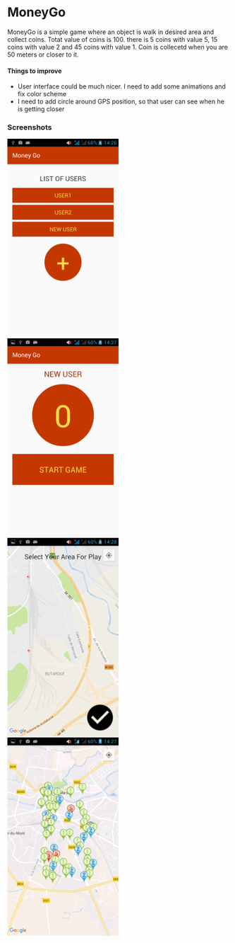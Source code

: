 # MoneyGo

MoneyGo is a simple game where an object is walk in desired area and collect coins. Totat value of coins is 100. there is 5 coins with value 5, 15 coins with value 2 and 45 coins with value 1.
Coin is collecetd when you are 50 meters or closer to it.

#### Things to improve
* User interface could be much nicer. I need to add some animations and fix color scheme
* I need to add circle around GPS position, so that user can see when he is getting closer

### Screenshots

<img src="https://github.com/tomyslav/MoneyGo/blob/master/screenshots/list_of_users.png" width="50%" height="50%" />
<img src="https://github.com/tomyslav/MoneyGo/blob/master/screenshots/user_screen.png" width="50%" height="50%" />
<img src="https://github.com/tomyslav/MoneyGo/blob/master/screenshots/select_area_for_play.png" width="50%" height="50%" />
<img src="https://github.com/tomyslav/MoneyGo/blob/master/screenshots/play.png" width="50%" height="50%" />

